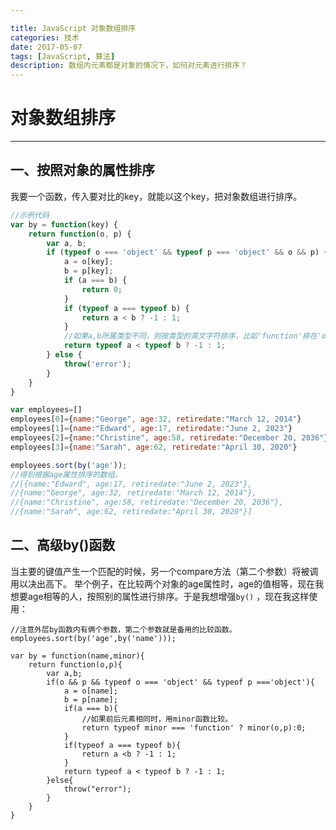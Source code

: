 ```yaml
---

title: JavaScript 对象数组排序
categories: 技术
date: 2017-05-07
tags: [JavaScript, 算法]
description: 数组内元素都是对象的情况下，如何对元素进行排序？
---
```



# 对象数组排序


----------

## 一、按照对象的属性排序
我要一个函数，传入要对比的key，就能以这个key，把对象数组进行排序。
```js
//示例代码
var by = function(key) {
	return function(o, p) {
		var a, b;
		if (typeof o === 'object' && typeof p === 'object' && o && p) {
			a = o[key];
			b = p[key];
			if (a === b) {
				return 0;
			}
			if (typeof a === typeof b) {
				return a < b ? -1 : 1;
			}
			//如果a,b所属类型不同，则按类型的英文字符排序，比如'function'排在'object'前面。
			return typeof a < typeof b ? -1 : 1;
		} else {
			throw('error');
		}
	}
}

var employees=[]
employees[0]={name:"George", age:32, retiredate:"March 12, 2014"}
employees[1]={name:"Edward", age:17, retiredate:"June 2, 2023"}
employees[2]={name:"Christine", age:58, retiredate:"December 20, 2036"}
employees[3]={name:"Sarah", age:62, retiredate:"April 30, 2020"}

employees.sort(by('age'));
//得到根据age属性排序的数组。
//[{name:"Edward", age:17, retiredate:"June 2, 2023"},
//{name:"George", age:32, retiredate:"March 12, 2014"},
//{name:"Christine", age:58, retiredate:"December 20, 2036"},
//{name:"Sarah", age:62, retiredate:"April 30, 2020"}]

```

## 二、高级by()函数
当主要的键值产生一个匹配的时候，另一个compare方法（第二个参数）将被调用以决出高下。
举个例子，在比较两个对象的age属性时，age的值相等，现在我想要age相等的人，按照别的属性进行排序。于是我想增强`by()` ，现在我这样使用：

```
//注意外层by函数内有俩个参数，第二个参数就是备用的比较函数。
employees.sort(by('age',by('name')));
```

```
var by = function(name,minor){
    return function(o,p){
        var a,b;
        if(o && p && typeof o === 'object' && typeof p ==='object'){
            a = o[name];
            b = p[name];
            if(a === b){
	            //如果前后元素相同时，用minor函数比较。
                return typeof minor === 'function' ? minor(o,p):0;
            }
            if(typeof a === typeof b){
                return a <b ? -1 : 1;
            }
            return typeof a < typeof b ? -1 : 1;
        }else{
            throw("error");
        }
    }
}
```
<!--stackedit_data:
eyJoaXN0b3J5IjpbLTQxNDgxNDY3NV19
-->